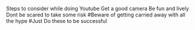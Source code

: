 Steps to consider while doing Youtube
Get a good camera
Be fun and lively
Dont be scared to take some risk
#Beware of getting carried away with all the hype
#Just Do these to be successful

